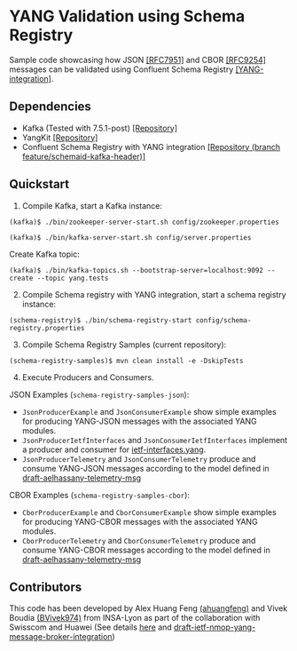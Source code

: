 # YANG Validation using Schema Registry

Sample code showcasing how JSON [[RFC7951]](https://datatracker.ietf.org/doc/html/rfc7951) and CBOR [[RFC9254]](https://datatracker.ietf.org/doc/html/rfc9254) messages can be validated using Confluent Schema Registry [[YANG-integration]](https://github.com/network-analytics/schema-registry-dev/tree/feature/schemaid-kafka-header).


## Dependencies
- Kafka (Tested with 7.5.1-post) [[Repository]](https://github.com/confluentinc/kafka/tree/7.5.0-post)
- YangKit [[Repository]](https://github.com/yang-central/yangkit)
- Confluent Schema Registry with YANG integration [[Repository (branch feature/schemaid-kafka-header)]](https://github.com/network-analytics/schema-registry-dev/tree/feature/schemaid-kafka-header)

## Quickstart

1. Compile Kafka, start a Kafka instance:
```shell
(kafka)$ ./bin/zookeeper-server-start.sh config/zookeeper.properties
```
```shell
(kafka)$ ./bin/kafka-server-start.sh config/server.properties
```

Create Kafka topic:
```shell
(kafka)$ ./bin/kafka-topics.sh --bootstrap-server=localhost:9092 --create --topic yang.tests
```

2. Compile Schema registry with YANG integration, start a schema registry instance:
```shell
(schema-registry)$ ./bin/schema-registry-start config/schema-registry.properties
```

3. Compile Schema Registry Samples (current repository):
```shell
(schema-registry-samples)$ mvn clean install -e -DskipTests
```

4. Execute Producers and Consumers.

JSON Examples (`schema-registry-samples-json`):
- `JsonProducerExample` and `JsonConsumerExample` show simple examples for producing YANG-JSON messages with the associated YANG modules.
- `JsonProducerIetfInterfaces` and `JsonConsumerIetfInterfaces` implement a producer and consumer for [ietf-interfaces.yang](schema-registry-samples-json/src/main/resources/interfaces/yang/ietf-interfaces@2018-02-20.yang).
- `JsonProducerTelemetry` and `JsonConsumerTelemetry` produce and consume YANG-JSON messages according to the model defined in [draft-aelhassany-telemetry-msg](https://github.com/network-analytics/draft-aelhassany-telemetry-msg)

CBOR Examples (`schema-registry-samples-cbor`):
- `CborProducerExample` and `CborConsumerExample` show simple examples for producing YANG-CBOR messages with the associated YANG modules.
- `CborProducerTelemetry` and `CborConsumerTelemetry` produce and consume YANG-CBOR messages according to the model defined in [draft-aelhassany-telemetry-msg](https://github.com/network-analytics/draft-aelhassany-telemetry-msg)

## Contributors
This code has been developed by Alex Huang Feng [(ahuangfeng)](https://github.com/ahuangfeng) and Vivek Boudia [(BVivek974)](https://github.com/BVivek974) from INSA-Lyon as part of the collaboration with Swisscom and Huawei (See details [here](https://github.com/network-analytics/draft-daisy-kafka-yang-integration/blob/main/draft-daisy-kafka-yang-integration-05.md) and [draft-ietf-nmop-yang-message-broker-integration](https://datatracker.ietf.org/doc/draft-ietf-nmop-yang-message-broker-integration/))
